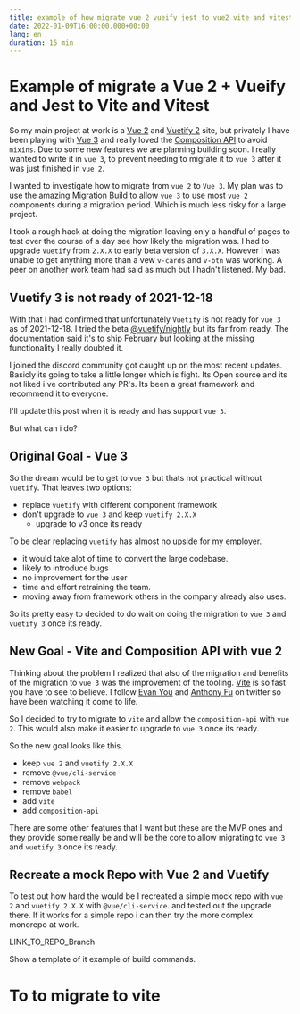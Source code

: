```yaml
---
title: example of how migrate vue 2 vueify jest to vue2 vite and vitest
date: 2022-01-09T16:00:00.000+00:00
lang: en
duration: 15 min
---
```



# Example of migrate a Vue 2 + Vueify and Jest to Vite and Vitest

So my main project at work is a [Vue 2](https://vuejs.org/) and [Vuetify 2](https://vuetifyjs.com/) site, but privately I have been playing with [Vue 3](https://vuejs.org/) and really loved the [Composition API](https://staging.vuejs.org/guide/introduction.html#api-styles) to avoid `mixins`. Due to some new features we are planning building soon. I really wanted to write it in `vue 3`, to prevent needing to migrate it to `vue 3` after it was just finished in `vue 2`.

I wanted to investigate how to migrate from `vue 2` to `Vue 3`. My plan was to use the amazing [Migration Build](https://v3.vuejs.org/guide/migration/migration-build.html) to allow `vue 3` to use most `vue 2` components  during a migration period. Which is much less risky for a large project.

I took a rough hack at doing the migration leaving only a handful of pages to test over the course of a day see how likely the migration was. I had to upgrade `Vuetify` from `2.X.X` to early beta version of `3.X.X`. However I was unable to get anything more than a vew `v-cards` and `v-btn` was working. A peer on another work team had said as much but I hadn't listened. My bad.

## Vuetify 3 is not ready of 2021-12-18

With that I had confirmed that unfortunately `Vuetify` is not ready for `vue 3` as of 2021-12-18. I tried the beta [@vuetify/nightly](https://www.npmjs.com/package/@vuetify/nightly) but its far from ready. The documentation said it's to ship February but looking at the missing functionality I really doubted it.

I joined the discord community got caught up on the most recent updates. Basicly its going to take a little longer which is fight. Its Open source and its not liked i've contributed any PR's. Its been a great framework and recommend it to everyone.

I'll update this post when it is ready and has support `vue 3`.

But what can i do?

## Original Goal - Vue 3

So the dream would be to get to `vue 3` but thats not practical without `Vuetify`.  That leaves two options:

- replace `vuetify` with different component framework
- don't upgrade to `vue 3` and keep `vuetify 2.X.X`
  - upgrade to v3 once its ready

To be clear replacing `vuetify` has almost no upside for my employer.

- it would take alot of time to convert the large codebase.
- likely to introduce bugs
- no improvement for the user
- time and effort retraining the team.
- moving away from framework others in the company already also uses.

So its pretty easy to decided to do wait on doing the migration to `vue 3` and `vuetify 3` once its ready.

## New Goal - Vite and Composition API with vue 2

Thinking about the problem I realized that also of the migration and benefits of the migration to `vue 3` was the improvement of the tooling. [Vite](https://vitejs.dev/guide/why.html) is so fast you have to see to believe. I follow [Evan You](https://twitter.com/youyuxi) and [Anthony Fu](https://twitter.com/antfu7) on twitter so have been watching it come to life.

So I decided to try to migrate to `vite` and allow the `composition-api` with `vue 2`. This would also make it easier to upgrade to `vue 3` once its ready.

So the new goal looks like this.

- keep `vue 2` and `vuetify 2.X.X`
- remove `@vue/cli-service`
- remove `webpack`
- remove `babel`
- add `vite`
- add `composition-api`

There are some other features that I want but these are the MVP ones and they provide some really be and will be the core to allow migrating to `vue 3` and `vuetify 3` once its ready.

## Recreate a mock Repo with Vue 2 and Vuetify

To test out how hard the would be I recreated a simple mock repo with `vue 2` and `vuetify 2.X.X` with `@vue/cli-service`. and tested out the upgrade there.  If it works for a simple repo i can then try the more complex  monorepo at work.

LINK_TO_REPO_Branch

Show a template of it example of build commands.

# To to migrate to vite
